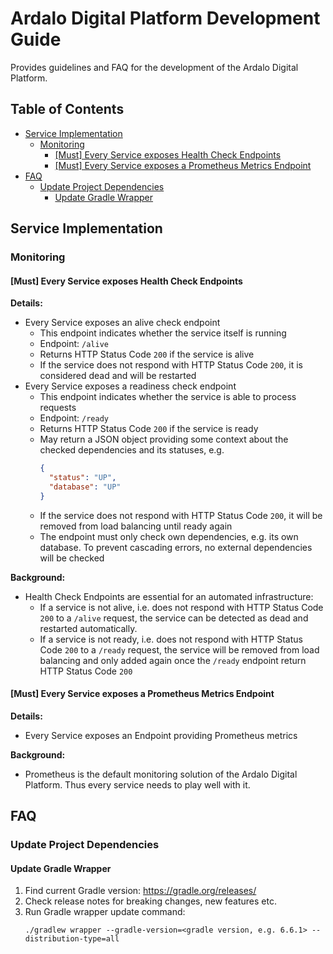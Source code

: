 # Ardalo Digital Platform Development Guide
Provides guidelines and FAQ for the development of the Ardalo Digital Platform.

## Table of Contents
* [Service Implementation](#service-implementation)
  * [Monitoring](#monitoring)
    * [\[Must\] Every Service exposes Health Check Endpoints](#must-every-service-exposes-health-check-endpoints)
    * [\[Must\] Every Service exposes a Prometheus Metrics Endpoint](#must-every-service-exposes-a-prometheus-metrics-endpoint)
* [FAQ](#faq)
  * [Update Project Dependencies](#update-project-dependencies)
    * [Update Gradle Wrapper](#update-gradle-wrapper)

## Service Implementation

### Monitoring

#### [Must] Every Service exposes Health Check Endpoints

**Details:**
* Every Service exposes an alive check endpoint
  * This endpoint indicates whether the service itself is running
  * Endpoint: `/alive`
  * Returns HTTP Status Code `200` if the service is alive
  * If the service does not respond with HTTP Status Code `200`, it is considered dead and will be restarted
* Every Service exposes a readiness check endpoint
  * This endpoint indicates whether the service is able to process requests
  * Endpoint: `/ready`
  * Returns HTTP Status Code `200` if the service is ready
  * May return a JSON object providing some context about the checked dependencies and its statuses, e.g.
    ```json
    {
      "status": "UP",
      "database": "UP"
    }
    ```
  * If the service does not respond with HTTP Status Code `200`, it will be removed from load balancing
    until ready again
  * The endpoint must only check own dependencies, e.g. its own database. To prevent cascading errors,
    no external dependencies will be checked

**Background:**
* Health Check Endpoints are essential for an automated infrastructure:
  * If a service is not alive, i.e. does not respond with HTTP Status Code `200` to a `/alive` request,
    the service can be detected as dead and restarted automatically.
  * If a service is not ready, i.e. does not respond with HTTP Status Code `200` to a `/ready` request,
    the service will be removed from load balancing and only added again once the `/ready` endpoint
    return HTTP Status Code `200`

#### [Must] Every Service exposes a Prometheus Metrics Endpoint

**Details:**
* Every Service exposes an Endpoint providing Prometheus metrics

**Background:**
* Prometheus is the default monitoring solution of the Ardalo Digital Platform. Thus every service needs to play well with it.

## FAQ

### Update Project Dependencies

#### Update Gradle Wrapper

1. Find current Gradle version: https://gradle.org/releases/
2. Check release notes for breaking changes, new features etc.
3. Run Gradle wrapper update command:
    ```
    ./gradlew wrapper --gradle-version=<gradle version, e.g. 6.6.1> --distribution-type=all
    ```
